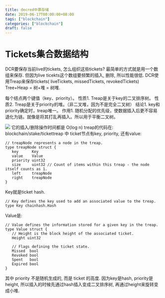 ```yaml
---
title: decred中票存储
date: 2019-06-17T00:00:00+08:00
tags: ["blockchain"]
categories: ["blockchain"]
draft: false
---
```


# Tickets集合数据结构
DCR要保存当前live的tickets, 怎么组织这些tickets?  最简单的方式就是用一个数组来保存. 但因为live ticekts这个数组要频繁的插入, 删除, 所以性能很低.
DCR使用Treap来保存tickets( liveTickets, missedTickets, revokedTickets)
Tree+Heap = 树+堆 = 树堆.

 每个结点两个键值（key、priority）。
 性质1. Treap是关于key的二叉排序树。
 性质2. Treap是关于priority的堆。（非二叉堆，因为不是完全二叉树）
 结论1. key和priority确定时，treap唯一。
 作用1. 随机分配的优先级，使数据插入后更不容易退化为链。就像是将其打乱再插入。所以用于平衡二叉树。

![](https://teakki.com/file/image/5c8f802b3f3cf314330fc618)
它的插入/删除操作时间都是 O(log n)
treap的代码在: blockchain/stake/tickettreap 中
ticket节点有key, priority, 还有value:
```
// treapNode represents a node in the treap.
type treapNode struct {
   key      Key
   value    Value
   priority uint32
   size     uint32 // Count of items within this treap - the node itself counts as 1.
   left     treapNode
   right    treapNode
}

```
Key就是ticket hash.
```
// Key defines the key used to add an associated value to the treap.
type Key chainhash.Hash

```
Value是:
```
// Value defines the information stored for a given key in the treap.
type Value struct {
   // Height is the block height of the associated ticket.
   Height uint32

   // Flags defining the ticket state.
   Missed  bool
   Revoked bool
   Spent   bool
   Expired bool
}

```
其中 priority 不是随机生成的, 而是 ticket 的高度.
因为key是hash, priority是height, 所以插入的时候先通过hash插入变成二叉排序树, 再通过height来旋转变成小堆.


